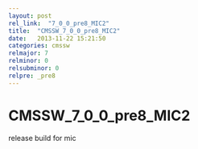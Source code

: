 ```yaml
---
layout: post
rel_link:  "7_0_0_pre8_MIC2"
title:  "CMSSW_7_0_0_pre8_MIC2"
date:   2013-11-22 15:21:50
categories: cmssw
relmajor: 7
relminor: 0
relsubminor: 0
relpre: _pre8
---
```


# CMSSW_7_0_0_pre8_MIC2
release build for mic